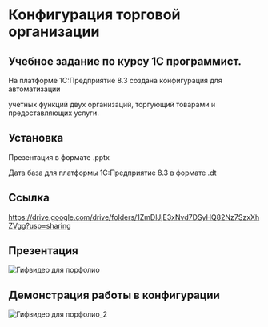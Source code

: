 # Конфигурация торговой организации
## Учебное задание по курсу 1С программист.

На платформе 1С:Предприятие 8.3 создана конфигурация для автоматизации

учетных функций двух организаций, торгующий товарами и предоставляющих услуги.

## Установка
Презентация в формате .pptx

Дата база для платформы 1С:Предприятие 8.3 в формате .dt

## Ссылка
https://drive.google.com/drive/folders/1ZmDlJjE3xNvd7DSyHQ82Nz7SzxXhZVgg?usp=sharing

## Презентация

![Гифвидео для порфолио](https://github.com/AlexAAushev/organization-configuration/assets/126689986/0d4b7f86-50fb-43f0-aeee-0186093990cb)


## Демонстрация работы в конфигурации

![Гифвидео для порфолио_2](https://github.com/AlexAAushev/organization-configuration/assets/126689986/511ac51b-9779-43ff-ac6a-63944ec4e845)
